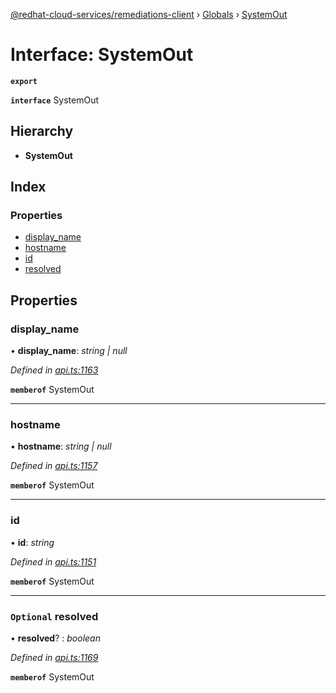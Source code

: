 [@redhat-cloud-services/remediations-client](../README.md) › [Globals](../globals.md) › [SystemOut](systemout.md)

# Interface: SystemOut

**`export`** 

**`interface`** SystemOut

## Hierarchy

* **SystemOut**

## Index

### Properties

* [display_name](systemout.md#display_name)
* [hostname](systemout.md#hostname)
* [id](systemout.md#id)
* [resolved](systemout.md#optional-resolved)

## Properties

###  display_name

• **display_name**: *string | null*

*Defined in [api.ts:1163](https://github.com/RedHatInsights/javascript-clients/blob/master/packages/remediations/api.ts#L1163)*

**`memberof`** SystemOut

___

###  hostname

• **hostname**: *string | null*

*Defined in [api.ts:1157](https://github.com/RedHatInsights/javascript-clients/blob/master/packages/remediations/api.ts#L1157)*

**`memberof`** SystemOut

___

###  id

• **id**: *string*

*Defined in [api.ts:1151](https://github.com/RedHatInsights/javascript-clients/blob/master/packages/remediations/api.ts#L1151)*

**`memberof`** SystemOut

___

### `Optional` resolved

• **resolved**? : *boolean*

*Defined in [api.ts:1169](https://github.com/RedHatInsights/javascript-clients/blob/master/packages/remediations/api.ts#L1169)*

**`memberof`** SystemOut
